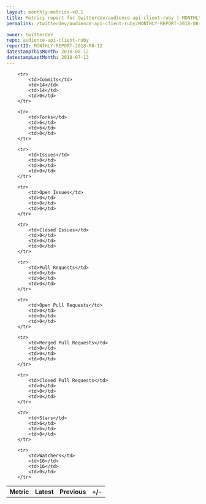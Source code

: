 ```yaml
---
layout: monthly-metrics-v0.1
title: Metrics report for twitterdev/audience-api-client-ruby | MONTHLY-REPORT-2018-08-12 | 2018-08-12
permalink: /twitterdev/audience-api-client-ruby/MONTHLY-REPORT-2018-08-12/

owner: twitterdev
repo: audience-api-client-ruby
reportID: MONTHLY-REPORT-2018-08-12
datestampThisMonth: 2018-08-12
datestampLastMonth: 2018-07-13
---
```



<table style="width: 100%;">
    <tr>
        <th>Metric</th>
        <th>Latest</th>
        <th>Previous</th>
        <th>+/-</th>
    </tr>

        <tr>
            <td>Commits</td>
            <td>14</td>
            <td>14</td>
            <td>0</td>
        </tr>
        
        <tr>
            <td>Forks</td>
            <td>6</td>
            <td>6</td>
            <td>0</td>
        </tr>
        
        <tr>
            <td>Issues</td>
            <td>0</td>
            <td>0</td>
            <td>0</td>
        </tr>
        
        <tr>
            <td>Open Issues</td>
            <td>0</td>
            <td>0</td>
            <td>0</td>
        </tr>
        
        <tr>
            <td>Closed Issues</td>
            <td>0</td>
            <td>0</td>
            <td>0</td>
        </tr>
        
        <tr>
            <td>Pull Requests</td>
            <td>0</td>
            <td>0</td>
            <td>0</td>
        </tr>
        
        <tr>
            <td>Open Pull Requests</td>
            <td>0</td>
            <td>0</td>
            <td>0</td>
        </tr>
        
        <tr>
            <td>Merged Pull Requests</td>
            <td>0</td>
            <td>0</td>
            <td>0</td>
        </tr>
        
        <tr>
            <td>Closed Pull Requests</td>
            <td>0</td>
            <td>0</td>
            <td>0</td>
        </tr>
        
        <tr>
            <td>Stars</td>
            <td>6</td>
            <td>6</td>
            <td>0</td>
        </tr>
        
        <tr>
            <td>Watchers</td>
            <td>16</td>
            <td>16</td>
            <td>0</td>
        </tr>
        
</table>
